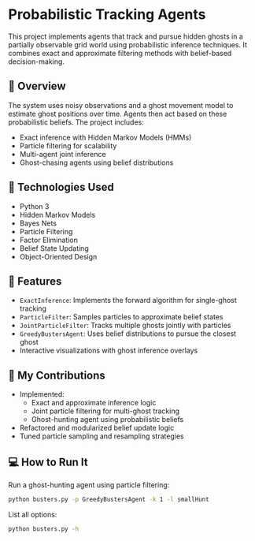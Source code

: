 # Probabilistic Tracking Agents

This project implements agents that track and pursue hidden ghosts in a partially observable grid world using probabilistic inference techniques. It combines exact and approximate filtering methods with belief-based decision-making.

## 🧠 Overview

The system uses noisy observations and a ghost movement model to estimate ghost positions over time. Agents then act based on these probabilistic beliefs. The project includes:

- Exact inference with Hidden Markov Models (HMMs)
- Particle filtering for scalability
- Multi-agent joint inference
- Ghost-chasing agents using belief distributions

## 🔧 Technologies Used

- Python 3
- Hidden Markov Models
- Bayes Nets
- Particle Filtering
- Factor Elimination
- Belief State Updating
- Object-Oriented Design

## 🎯 Features

- `ExactInference`: Implements the forward algorithm for single-ghost tracking
- `ParticleFilter`: Samples particles to approximate belief states
- `JointParticleFilter`: Tracks multiple ghosts jointly with particles
- `GreedyBustersAgent`: Uses belief distributions to pursue the closest ghost
- Interactive visualizations with ghost inference overlays

## 📁 My Contributions

- Implemented:
  - Exact and approximate inference logic
  - Joint particle filtering for multi-ghost tracking
  - Ghost-hunting agent using probabilistic beliefs
- Refactored and modularized belief update logic
- Tuned particle sampling and resampling strategies

## 💻 How to Run It

Run a ghost-hunting agent using particle filtering:

```bash
python busters.py -p GreedyBustersAgent -k 1 -l smallHunt
```

List all options:

```bash
python busters.py -h
```
